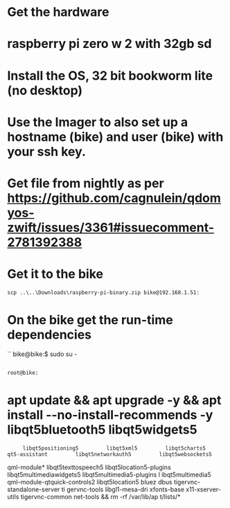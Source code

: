 # Get the hardware
# raspberry pi zero w 2 with 32gb sd

# Install the OS, 32 bit bookworm lite (no desktop)
# Use the Imager to also set up a hostname (bike) and user (bike) with your ssh key.

# Get file from nightly as per https://github.com/cagnulein/qdomyos-zwift/issues/3361#issuecomment-2781392388

# Get it to the bike 
``scp ..\..\Downloads\raspberry-pi-binary.zip bike@192.168.1.51:``

# On the bike get the run-time dependencies
``
bike@bike:$
sudo su -
```

root@bike:
```
# apt update && apt upgrade -y     && apt install --no-install-recommends -y         libqt5bluetooth5         libqt5widgets5
         libqt5positioning5         libqt5xml5         libqt5charts5         qt5-assistant         libqt5networkauth5         libqt5websockets5
  qml-module*         libqt5texttospeech5         libqt5location5-plugins         libqt5multimediawidgets5         libqt5multimedia5-plugins         l
ibqt5multimedia5         qml-module-qtquick-controls2         libqt5location5         bluez         dbus         tigervnc-standalone-server         ti
gervnc-tools         libgl1-mesa-dri         xfonts-base         x11-xserver-utils         tigervnc-common         net-tools     && rm -rf /var/lib/ap
t/lists/*
```
